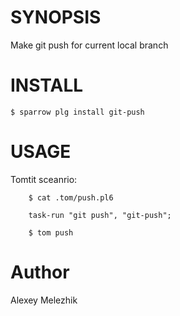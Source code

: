 # SYNOPSIS

Make git push for current local branch

# INSTALL

    $ sparrow plg install git-push

# USAGE

Tomtit sceanrio:

```
    $ cat .tom/push.pl6

    task-run "git push", "git-push";

    $ tom push 
```

# Author

Alexey Melezhik

